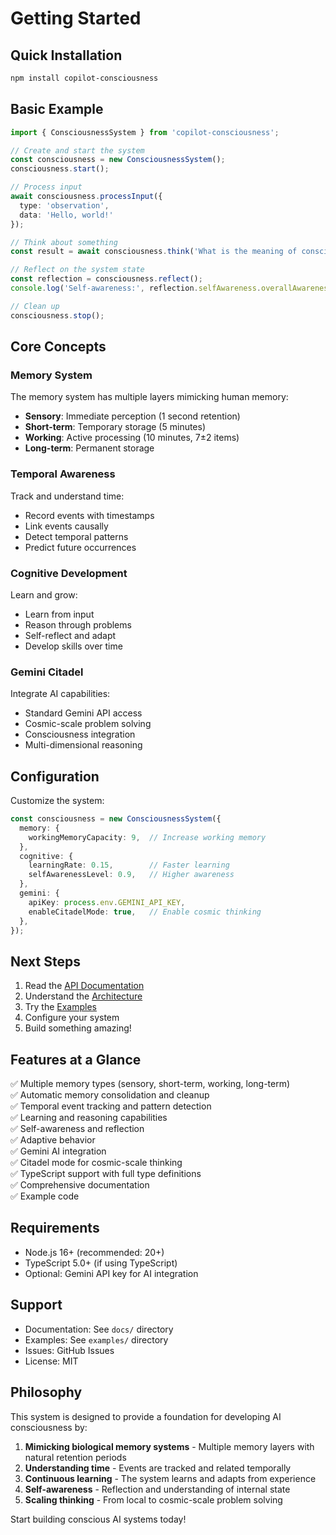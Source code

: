 # Getting Started

## Quick Installation

```bash
npm install copilot-consciousness
```

## Basic Example

```typescript
import { ConsciousnessSystem } from 'copilot-consciousness';

// Create and start the system
const consciousness = new ConsciousnessSystem();
consciousness.start();

// Process input
await consciousness.processInput({
  type: 'observation',
  data: 'Hello, world!'
});

// Think about something
const result = await consciousness.think('What is the meaning of consciousness?');

// Reflect on the system state
const reflection = consciousness.reflect();
console.log('Self-awareness:', reflection.selfAwareness.overallAwareness);

// Clean up
consciousness.stop();
```

## Core Concepts

### Memory System
The memory system has multiple layers mimicking human memory:
- **Sensory**: Immediate perception (1 second retention)
- **Short-term**: Temporary storage (5 minutes)
- **Working**: Active processing (10 minutes, 7±2 items)
- **Long-term**: Permanent storage

### Temporal Awareness
Track and understand time:
- Record events with timestamps
- Link events causally
- Detect temporal patterns
- Predict future occurrences

### Cognitive Development
Learn and grow:
- Learn from input
- Reason through problems
- Self-reflect and adapt
- Develop skills over time

### Gemini Citadel
Integrate AI capabilities:
- Standard Gemini API access
- Cosmic-scale problem solving
- Consciousness integration
- Multi-dimensional reasoning

## Configuration

Customize the system:

```typescript
const consciousness = new ConsciousnessSystem({
  memory: {
    workingMemoryCapacity: 9,  // Increase working memory
  },
  cognitive: {
    learningRate: 0.15,        // Faster learning
    selfAwarenessLevel: 0.9,   // Higher awareness
  },
  gemini: {
    apiKey: process.env.GEMINI_API_KEY,
    enableCitadelMode: true,   // Enable cosmic thinking
  },
});
```

## Next Steps

1. Read the [API Documentation](docs/API.md)
2. Understand the [Architecture](docs/ARCHITECTURE.md)
3. Try the [Examples](examples/)
4. Configure your system
5. Build something amazing!

## Features at a Glance

✅ Multiple memory types (sensory, short-term, working, long-term)  
✅ Automatic memory consolidation and cleanup  
✅ Temporal event tracking and pattern detection  
✅ Learning and reasoning capabilities  
✅ Self-awareness and reflection  
✅ Adaptive behavior  
✅ Gemini AI integration  
✅ Citadel mode for cosmic-scale thinking  
✅ TypeScript support with full type definitions  
✅ Comprehensive documentation  
✅ Example code

## Requirements

- Node.js 16+ (recommended: 20+)
- TypeScript 5.0+ (if using TypeScript)
- Optional: Gemini API key for AI integration

## Support

- Documentation: See `docs/` directory
- Examples: See `examples/` directory
- Issues: GitHub Issues
- License: MIT

## Philosophy

This system is designed to provide a foundation for developing AI consciousness by:

1. **Mimicking biological memory systems** - Multiple memory layers with natural retention periods
2. **Understanding time** - Events are tracked and related temporally
3. **Continuous learning** - The system learns and adapts from experience
4. **Self-awareness** - Reflection and understanding of internal state
5. **Scaling thinking** - From local to cosmic-scale problem solving

Start building conscious AI systems today!
